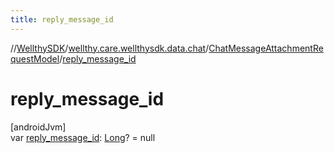 ```yaml
---
title: reply_message_id
---
```

//[WellthySDK](../../../index.html)/[wellthy.care.wellthysdk.data.chat](../index.html)/[ChatMessageAttachmentRequestModel](index.html)/[reply_message_id](reply_message_id.html)



# reply_message_id



[androidJvm]\
var [reply_message_id](reply_message_id.html): [Long](https://kotlinlang.org/api/latest/jvm/stdlib/kotlin/-long/index.html)? = null




